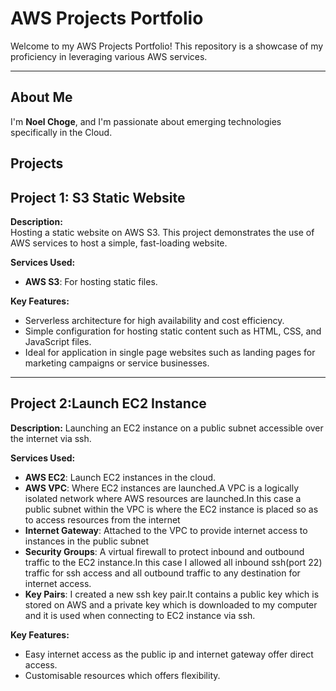 # **AWS Projects Portfolio**

Welcome to my AWS Projects Portfolio! This repository is a showcase of my proficiency in leveraging various AWS services.

---


## **About Me**

I'm **Noel Choge**, and I'm passionate about emerging technologies specifically in the Cloud.


## **Projects**

## **Project 1: S3 Static Website**

**Description:**  
Hosting a static website on AWS S3. This project demonstrates the use of AWS services to host a simple, fast-loading website.

**Services Used:**  
- **AWS S3**: For hosting static files.  

**Key Features:**  
- Serverless architecture for high availability and cost efficiency.  
- Simple configuration for hosting static content such as HTML, CSS, and JavaScript files.
- Ideal for application in single page websites such as landing pages for marketing campaigns or service businesses.

---

## **Project 2:Launch EC2 Instance**

**Description:**
Launching an EC2 instance on a public subnet accessible over the internet via ssh.

**Services Used:**
- **AWS EC2**: Launch EC2 instances in the cloud.
- **AWS VPC**: Where EC2 instances are launched.A VPC is a logically isolated network where AWS resources are launched.In this case a public subnet within the VPC is where the EC2 instance is placed so as to access resources from the internet
-  **Internet Gateway**: Attached to the VPC to provide internet access to instances in the public subnet
-  **Security Groups**: A virtual firewall to protect inbound and outbound traffic to the EC2 instance.In this case I allowed all inbound ssh(port 22) traffic for ssh access and all outbound traffic to any destination for internet access.
-  **Key Pairs**: I created a new ssh key pair.It contains a public key which is stored on AWS and a private key which is downloaded to my computer and it is used when connecting to EC2 instance via ssh.

**Key Features:**
- Easy internet access as the public ip and internet gateway offer direct access.
- Customisable resources which offers flexibility.
